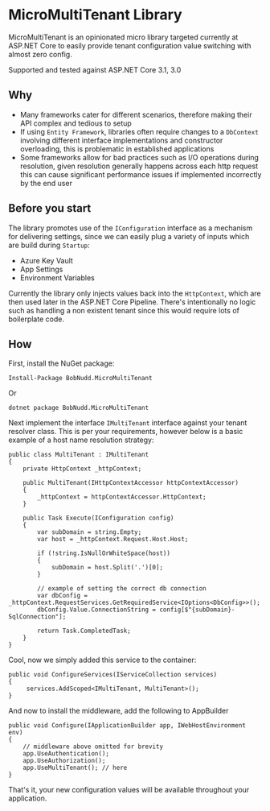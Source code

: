 # MicroMultiTenant Library

MicroMultiTenant is an opinionated micro library targeted currently at ASP.NET Core to easily provide tenant configuration value switching with almost zero config. 

Supported and tested against ASP.NET Core 3.1, 3.0

## Why
* Many frameworks cater for different scenarios, therefore making their API complex and tedious to setup
* If using `Entity Framework`, libraries often require changes to a `DbContext` involving different interface implementations and constructor overloading, this is problematic in established applications
* Some frameworks allow for bad practices such as I/O operations during resolution, given resolution generally happens across each http request this can cause significant performance issues if implemented incorrectly by the end user

## Before you start

The library promotes use of the `IConfiguration` interface as a mechanism for delivering settings, since we can easily plug a variety of inputs which are build during `Startup`:

* Azure Key Vault
* App Settings
* Environment Variables

Currently the library only injects values back into the `HttpContext`, which are then used later in the ASP.NET Core Pipeline. There's intentionally no logic such as handling a non existent tenant since this would require lots of boilerplate code.

## How

First, install the NuGet package:

`Install-Package BobNudd.MicroMultiTenant`

Or 

`dotnet package BobNudd.MicroMultiTenant`

Next implement the interface `IMultiTenant` interface against your tenant resolver class. This is per your requirements, however below is a basic example of a host name resolution strategy:


    public class MultiTenant : IMultiTenant
    {
        private HttpContext _httpContext;

        public MultiTenant(IHttpContextAccessor httpContextAccessor)
        {
            _httpContext = httpContextAccessor.HttpContext;
        }

        public Task Execute(IConfiguration config)
        {
            var subDomain = string.Empty;
            var host = _httpContext.Request.Host.Host;

            if (!string.IsNullOrWhiteSpace(host))
            {
                subDomain = host.Split('.')[0];
            }

            // example of setting the correct db connection
            var dbConfig = _httpContext.RequestServices.GetRequiredService<IOptions<DbConfig>>();
            dbConfig.Value.ConnectionString = config[$"{subDomain}-SqlConnection"];

            return Task.CompletedTask;
        }
    }


Cool, now we simply added this service to the container:

    public void ConfigureServices(IServiceCollection services)
    {
         services.AddScoped<IMultiTenant, MultiTenant>();
    }
    


And now to install the middleware, add the following to AppBuilder

    public void Configure(IApplicationBuilder app, IWebHostEnvironment env) 
    {
        // middleware above omitted for brevity
        app.UseAuthentication();
        app.UseAuthorization();
        app.UseMultiTenant(); // here
    }


That's it, your new configuration values will be available throughout your application.